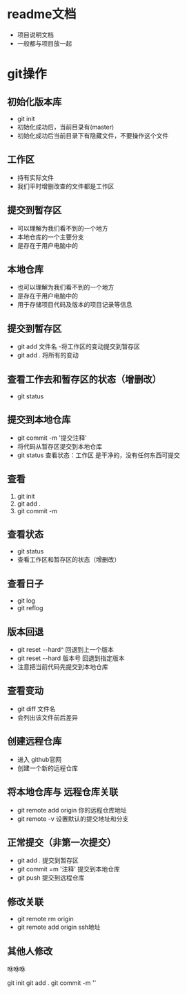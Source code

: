 # readme文档
- 项目说明文档
- 一般都与项目放一起


# git操作

## 初始化版本库
- git init
- 初始化成功后，当前目录有(master)
- 初始化成功后当前目录下有隐藏文件，不要操作这个文件

## 工作区
- 持有实际文件
- 我们平时增删改查的文件都是工作区

## 提交到暂存区
- 可以理解为我们看不到的一个地方
- 本地仓库的一个主要分支
- 是存在于用户电脑中的

## 本地仓库 
- 也可以理解为我们看不到的一个地方
- 是存在于用户电脑中的
- 用于存储项目代码及版本的项目记录等信息

## 提交到暂存区
- git add 文件名
-将工作区的变动提交到暂存区
- git add .  将所有的变动

## 查看工作去和暂存区的状态（增删改）
- git status

## 提交到本地仓库
- git commit -m '提交注释'
- 将代码从暂存区提交到本地仓库
- git status 查看状态：工作区 是干净的，没有任何东西可提交

## 查看
1. git init
2. git add .
3. git commit -m

## 查看状态
- git status
- 查看工作区和暂存区的状态（增删改）

## 查看日子
- git log
- git reflog

## 版本回退
- git reset --hard^ 回退到上一个版本
- git reset --hard 版本号 回退到指定版本
- 注意把当前代码先提交到本地仓库

## 查看变动
- git diff 文件名
- 会列出该文件前后差异


## 创建远程仓库
- 进入 github官网
- 创建一个新的远程仓库

## 将本地仓库与 远程仓库关联
- git remote add origin 你的远程仓库地址
- git remote -v 设置默认的提交地址和分支

## 正常提交（非第一次提交）
- git add . 提交到暂存区
- git commit =m '注释' 提交到本地仓库
- git push 提交到远程仓库

## 修改关联
- git remote rm origin
- git remote add origin ssh地址

## 其他人修改
咻咻咻

git init
git add .
git commit -m ''
